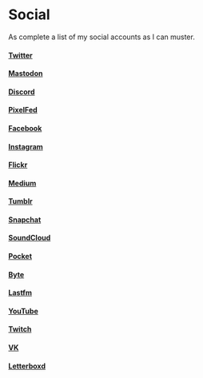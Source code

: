 # Social

As complete a list of my social accounts as I can muster.

#### [Twitter](https://twitter.com/NeoYokel)

#### [Mastodon](https://mastodon.social/DavidBlue)

#### [Discord](https://discord.gg/4hdQcVd)

#### [PixelFed](https://pixelfed.social/davidblue)

#### [Facebook](https://facebook.com/asphaltapostle)

#### [Instagram](https://instagram.com/asphaltapostle)

#### [Flickr](https://flickr.com/davidblue)

#### [Medium](https://medium.com/@NeoYokel)

#### [Tumblr](http://asphaltapostle.tumblr.com/)

#### [Snapchat](https://snapchat.com/add/mommilitia)

#### [SoundCloud](https://soundcloud.com/chordoslut)

#### [Pocket](https://getpocket.com/@extratone)

#### [Byte](https://byte.co/DavidBlue)

#### [Lastfm](https://www.last.fm/user/Crazyhooligin)

#### [YouTube](https://youtube.com/extratone)

#### [Twitch](https://www.twitch.tv/Dieselgoth)

#### [VK](http://vk.com/davidblue)

#### [Letterboxd](https://letterboxd.com/davidblue/)